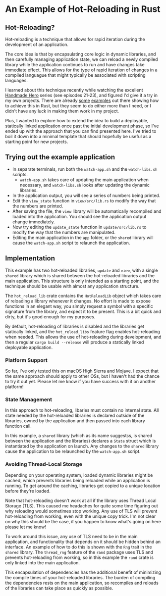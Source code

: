 # An Example of Hot-Reloading in Rust

## Hot-Reloading?

Hot-reloading is a technique that allows for rapid iteration during the development of an application.

The core idea is that by encapsulating core logic in dynamic libraries, and then carefully managing application state, we can reload a newly compiled library while the application continues to run and have changes take immediate effect. This allows for the type of rapid iteration of changes in a compiled languague that might typically be associated with scripting languages.

I learned about this technique recently while watching the excellent [Handmade Hero](https://handmadehero.org) series (see episodes 21-23), and figured I'd give it a try in my own projects. There are already [some](https://github.com/draivin/rust-hotswap) [examples](https://github.com/porglezomp-misc/live-reloading-rs) out there showing how to achieve this in Rust, but they seem to do either more than I need, or I didn't have any luck in making them work in my project.

Plus, I wanted to explore how to extend the idea to build a deployable, statically linked application once past the initial development phase, so I've ended up with the approach that you can find presented here. I've tried to boil it down into a minimal template that should hopefully be useful as a starting point for new projects.

## Trying out the example application

- In separate terminals, run both the `watch-app.sh` and the `watch-libs.sh` scripts.
  - `watch-app.sh` takes care of updating the main application when necessary, and `watch-libs.sh` looks after updating the dynamic libraries.
- In the application output, you will see a series of numbers being printed.
- Edit the `view_state` function in `view/src/lib.rs` to modify the way that the numbers are printed.
- After saving the file, the `view` library will be automatically recompiled and loaded into the application. You should see the application output change immediately.
- Now try editing the `update_state` function in `update/src/lib.rs` to modify the way that the numbers are manipulated.
- Editing the main application in the `app` folder, or the `shared` library will cause the `watch-app.sh` script to relaunch the application.

## Implementation

This example has two hot-reloaded libraries, `update` and `view`, with a single `shared` library which is shared between the hot-reloaded libraries and the main application. This structure is only intended as a starting point, and the technique should be usable with almost any application structure.

The `hot_reload_lib` crate contains the `HotReloadLib` object which takes care of reloading a library whenever it changes. No effort is made to expose functions in an elegant way, you simply request a symbol with a specific signature from the library, and expect it to be present. This is a bit quick and dirty, but it's good enough for my purposes.

By default, hot-reloading of libraries is disabled and the libraries get statically linked, and the `hot_reload_libs` feature flag enables hot-reloading when needed. This allows the use of hot-reloading during development, and then a regular `cargo build --release` will produce a statically linked deployable application.

### Platform Support

So far, I've only tested this on macOS High Sierra and Mojave. I expect that the same approach should apply to other OSs, but I haven't had the chance to try it out yet. Please let me know if you have success with it on another platform!

### State Management

In this approach to hot-reloading, libaries must contain no internal state. All state needed by the hot-reloaded libraries is declared outside of the libraries, owned by the application and then passed into each library function call.

In this example, a `shared` library (which as its name suggestss, is shared between the application and the libraries) declares a `State` struct which is instantiated by the application on launch. Any changes to the `shared` library cause the application to be relaunched by the `watch-app.sh` script.

### Avoiding Thread-Local Storage

Depending on your operating system, loaded dynamic libraries might be cached, which prevents libraries being reloaded while an application is running. To get around the caching, libraries get copied to a unique location before they're loaded.

Note that hot-reloading doesn't work at all if the library uses Thread Local Storage (TLS). This caused me headaches for quite some time figuring out why reloading would sometimes stop working. Any use of TLS will prevent hot-reloading from working, even with the unique copy trick. I'm not clear on why this should be the case, if you happen to know what's going on here please let me know!

To work around this issue, any use of TLS need to be in the main application, and functionality that depends on it should be hidden behind an interface. An example of how to do this is shown with the `Rng` trait in the `shared` library. The `thread_rng` feature of the `rand` package uses TLS and prevents hot-reloading from working, so in this example the `rand` crate is only linked into the main application.

This encapsulation of dependencies has the additional benefit of minimizing the compile times of your hot-reloaded libraries. The burden of compiling the dependencies rests on the main application, so recompiles and reloads of the libraries can take place as quickly as possible.
